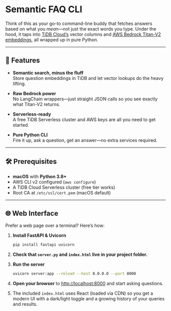 # Semantic FAQ CLI

Think of this as your go-to command-line buddy that fetches answers based on what you *mean*—not just the exact words you type. Under the hood, it taps into [TiDB Cloud’s](https://auth.tidbcloud.com/login) vector columns and [AWS Bedrock Titan-V2 embeddings](https://docs.aws.amazon.com/bedrock/latest/userguide/titan-embedding-models.html), all wrapped up in pure Python.

---

## 🚀 Features

- **Semantic search, minus the fluff**  
  Store question embeddings in TiDB and let vector lookups do the heavy lifting.

- **Raw Bedrock power**  
  No LangChain wrappers—just straight JSON calls so you see exactly what Titan-V2 returns.

- **Serverless-ready**  
  A free TiDB Serverless cluster and AWS keys are all you need to get started.

- **Pure Python CLI**  
  Fire it up, ask a question, get an answer—no extra services required.

---

## 🛠️ Prerequisites

- **macOS** with **Python 3.8+**  
- AWS CLI v2 configured (`aws configure`)  
- A TiDB Cloud Serverless cluster (free tier works)  
- Root CA at `/etc/ssl/cert.pem` (macOS default)

---

## 🌐 Web Interface

Prefer a web page over a terminal? Here’s how:

1. **Install FastAPI & Uvicorn**  
   ```bash
   pip install fastapi uvicorn
   ```

2. **Check that `server.py` and `index.html` live in your project folder.**

3. **Run the server**  
   ```bash
   uvicorn server:app --reload --host 0.0.0.0 --port 8000
   ```

4. **Open your browser** to <http://localhost:8000> and start asking questions.

5. The included `index.html` uses React (loaded via CDN) so you get a modern UI
   with a dark/light toggle and a growing history of your queries and results.
